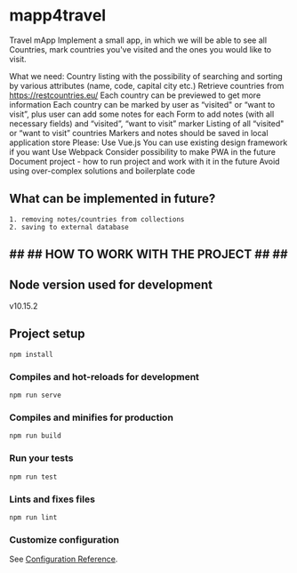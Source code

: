 # mapp4travel

Travel mApp
Implement a small app, in which we will be able to see all Countries, mark countries you've visited and the ones you would like to visit.

What we need:
    Country listing with the possibility of searching and sorting by various attributes (name, code, capital city etc.)
    <!-- todo -->
    Retrieve countries from https://restcountries.eu/
    <!-- retrieved on app start up and stored in local store -->
    Each country can be previewed to get more information
    <!-- todo: styling -->
    Each country can be marked by user as “visited" or “want to visit”, 
    <!-- done -->
    plus user can add some notes for each
    <!-- done: can be done from list view of visited/want to visit by modal -->
    Form to add notes (with all necessary fields) and  “visited”, “want to visit” marker
    <!-- done: form is displayed in modal, user can mark countries separately -->
    Listing of all “visited" or “want to visit” countries
    <!-- done: each collection can be checked in separate views -->
    Markers and notes should be saved in local application store 
    <!-- used vuex -->
Please:
    Use Vue.js 
    <!-- done -->
    You can use existing design framework if you want
    <!-- tested vuetify for this purpose -->
    Use Webpack
    <!-- used vue-cli instead -->
    Consider possibility to make PWA in the future
    <!-- focused on app to have side-navigation common in, tested with: iPhone x/6/7/8, pixel 2/2 xl  -->
    Document project - how to run project and work with it in the future
    <!-- this document does this -->
    Avoid using over-complex solutions and boilerplate code
    <!-- used vue-cli to generate project's main structure,  -->

## What can be implemented in future?
    1. removing notes/countries from collections
    2. saving to external database

## ## ## HOW TO WORK WITH THE PROJECT ## ## ## 

## Node version used for development
v10.15.2

## Project setup
```
npm install
```

### Compiles and hot-reloads for development
```
npm run serve
```

### Compiles and minifies for production
```
npm run build
```

### Run your tests
```
npm run test
```

### Lints and fixes files
```
npm run lint
```

### Customize configuration
See [Configuration Reference](https://cli.vuejs.org/config/).
